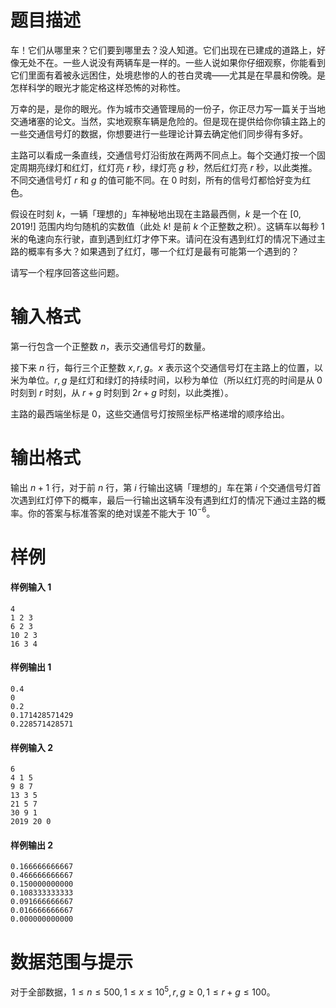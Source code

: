 
# 题目描述

车！它们从哪里来？它们要到哪里去？没人知道。它们出现在已建成的道路上，好像无处不在。一些人说没有两辆车是一样的。一些人说如果你仔细观察，你能看到它们里面有着被永远困住，处境悲惨的人的苍白灵魂——尤其是在早晨和傍晚。是怎样科学的眼光才能定格这样恐怖的对称性。

万幸的是，是你的眼光。作为城市交通管理局的一份子，你正尽力写一篇关于当地交通堵塞的论文。当然，实地观察车辆是危险的。但是现在提供给你你镇主路上的一些交通信号灯的数据，你想要进行一些理论计算去确定他们同步得有多好。

主路可以看成一条直线，交通信号灯沿街放在两两不同点上。每个交通灯按一个固定周期亮绿灯和红灯，红灯亮 $r$ 秒，绿灯亮 $g$ 秒，然后红灯亮 $r$ 秒，以此类推。不同交通信号灯 $r$ 和 $g$ 的值可能不同。在 $0$ 时刻，所有的信号灯都恰好变为红色。

假设在时刻 $k$，一辆「理想的」车神秘地出现在主路最西侧，$k$ 是一个在 $[0,2019!]$ 范围内均匀随机的实数值（此处 $k!$ 是前 $k$ 个正整数之积）。这辆车以每秒 $1$ 米的龟速向东行驶，直到遇到红灯才停下来。请问在没有遇到红灯的情况下通过主路的概率有多大？如果遇到了红灯，哪一个红灯是最有可能第一个遇到的？

请写一个程序回答这些问题。

# 输入格式

第一行包含一个正整数 $n$，表示交通信号灯的数量。

接下来 $n$ 行，每行三个正整数 $x,r,g$。$x$ 表示这个交通信号灯在主路上的位置，以米为单位。$r,g$ 是红灯和绿灯的持续时间，以秒为单位（所以红灯亮的时间是从 $0$ 时刻到 $r$ 时刻，从 $r+g$ 时刻到 $2r+g$ 时刻，以此类推）。

主路的最西端坐标是 $0$，这些交通信号灯按照坐标严格递增的顺序给出。

# 输出格式

输出 $n+1$ 行，对于前 $n$ 行，第 $i$ 行输出这辆「理想的」车在第 $i$ 个交通信号灯首次遇到红灯停下的概率，最后一行输出这辆车没有遇到红灯的情况下通过主路的概率。你的答案与标准答案的绝对误差不能大于 $10^{-6}$。

# 样例

#### 样例输入 1
```plain
4
1 2 3
6 2 3
10 2 3
16 3 4
```
#### 样例输出 1
```plain
0.4
0
0.2
0.171428571429
0.228571428571
```
#### 样例输入 2
```plain
6
4 1 5
9 8 7
13 3 5
21 5 7
30 9 1
2019 20 0
```
#### 样例输出 2
```plain
0.166666666667
0.466666666667
0.150000000000
0.108333333333
0.091666666667
0.016666666667
0.000000000000
```

# 数据范围与提示

对于全部数据，$1\le n\le 500,1\le x\le 10^5,r,g\ge 0,1\le r+g\le 100$。


